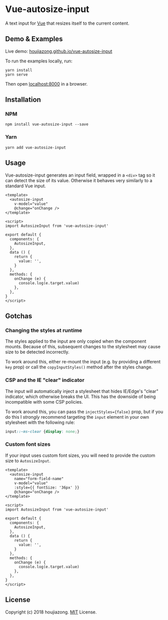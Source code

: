 Vue-autosize-input
====================

A text input for [Vue](https://vuejs.org/) that resizes itself to the current content.


## Demo & Examples

Live demo: [houjiazong.github.io/vue-autosize-input](http://houjiazong.github.io/vue-autosize-input/)

To run the examples locally, run:

```
yarn install
yarn serve
```

Then open [localhost:8000](http://localhost:8000) in a browser.


## Installation

### NPM
```
npm install vue-autosize-input --save
```
### Yarn
```
yarn add vue-autosize-input
```


## Usage

Vue-autosize-input generates an input field, wrapped in a `<div>` tag so it can detect the size of its value. Otherwise it behaves very similarly to a standard Vue input.


```es6
<template>
  <autosize-input
    v-model="value"
    @change="onChange />
</template>

<script>
import AutosizeInput from 'vue-autosize-input'

export default {
  components: {
    AutosizeInput,
  },
  data () {
    return {
      value: '',
    }
  },
  methods: {
    onChange (e) {
      console.log(e.target.value)
    },
  },
}
</script>
```

## Gotchas

### Changing the styles at runtime
The styles applied to the input are only copied when the component mounts. Because of this, subsequent changes to the stylesheet may cause size to be detected incorrectly.

To work around this, either re-mount the input (e.g. by providing a different `key` prop) or call the `copyInputStyles()` method after the styles change.

### CSP and the IE "clear" indicator
The input will automatically inject a stylesheet that hides IE/Edge's "clear" indicator, which otherwise breaks the UI. This has the downside of being incompatible with some CSP policies.

To work around this, you can pass the `injectStyles={false}` prop, but if you do this I *strongly* recommend targeting the `input` element in your own stylesheet with the following rule:

```css
input::-ms-clear {display: none;}
```

### Custom font sizes
If your input uses custom font sizes, you will need to provide the custom size to `AutosizeInput`.

```es6
<template>
  <autosize-input
    name="form-field-name"
    v-model="value"
    :style={{ fontSize: '36px' }}
    @change="onChange />
</template>

<script>
import AutosizeInput from 'vue-autosize-input'

export default {
  components: {
    AutosizeInput,
  },
  data () {
    return {
      value: '',
    }
  },
  methods: {
    onChange (e) {
      console.log(e.target.value)
    },
  },
}
</script>
```

## License

Copyright (c) 2018 houjiazong. [MIT](LICENSE) License.
